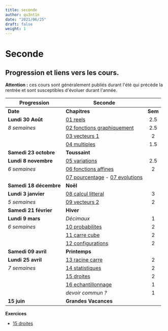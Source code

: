 ```yaml
---
title: seconde
author: qu3nt1n
date: "2021/06/25"
draft: false
weight: 1
---
```


# Seconde

## Progression et liens vers les cours.

**Attention :** ces cours sont généralement publiés durant l'été qui précède la rentrée et sont susceptibles d'évoluer durant l'année.

| Progression              | **Seconde**                                                                                                                   |           |
| ------------------------ | ----------------------------------------------------------------------------------------------------------------------------- | :-------: |
| **Date**                 | **Chapitres**                                                                                                                 | **Sem**   |
| **Lundi 30 Août**        | [01 reels](/uploads/maths/seconde/01_reels.pdf)                                                                               | 2.5       |
| _8 semaines_             | [02 fonctions graphiquement](/uploads/maths/seconde/02_fonctions.pdf)                                                         | 2.5       |
|                          | [03 vecteurs 1](/uploads/maths/seconde/03_vecteurs_1.pdf)                                                                     | 2         |
|                          | [04 multiples](/uploads/maths/seconde/04_multiples.pdf)                                                                       | 1.5       |
| **Samedi 23 octobre**    | **Toussaint**                                                                                                                 |           |
| **Lundi 8 novembre**     | [05 variations](/uploads/maths/seconde/05_variations.pdf)                                                                     | 2.5       |
| _6 semaines_             | [06 fonctions affines](/uploads/maths/seconde/06_affines.pdf)                                                                 | 2         |
|                          | [07 pourcentage](/uploads/maths/seconde/07_a_proportions.pdf) - [07 evolutions](/uploads/maths/seconde/07_b_evolutions.pdf)   |           |
| **Samedi 18 décembre**   | **Noël**                                                                                                                      |           |
| **Lundi 3 janvier**      | [08 calcul litteral](/uploads/maths/seconde/08_calcul_litteral.pdf)                                                           | 3         |
| _5 semaines_             | [09 vecteurs 2](/uploads/maths/seconde/09_vecteurs_2.pdf)                                                                     | 2         |
| **Samedi 21 février**    | **Hiver**                                                                                                                     |           |
| **Lundi 9 mars**         | _Décimaux_                                                                                                                    | 1         |
| _6 semaines_             | [10 probabilites](/uploads/maths/seconde/10_probabilites.pdf)                                                                 | 2         |
|                          | [11 carre cube](/uploads/maths/seconde/11_carre.pdf)                                                                          | 2         |
|                          | [12 configurations](/uploads/maths/seconde/12_configurations.pdf)                                                             | 2         |
| **Samedi 09 avril**      | **Printemps**                                                                                                                 |           |
| **Lundi 25 avril**       | [13 racine carre](/uploads/maths/seconde/13_racine_carre.pdf)                                                                 | 2         |
| _7 semaines_             | [14 statistiques](/uploads/maths/seconde/14_statistiques.pdf)                                                                 | 2         |
|                          | [15 droites](/uploads/maths/seconde/15_droites.pdf)                                                                           | 2         |
|                          | [16 echantillonnage](/uploads/maths/seconde/16_echantillonnage.pdf)                                                           | 1         |
|                          | _devoir commun ?_                                                                                                             | 1         |
| **15 juin**              | **Grandes Vacances**                                                                                                          |           |


**Exercices**

* [15 droites](/uploads/maths/seconde/15_exos_equation_droite_systeme_equations.pdf)
